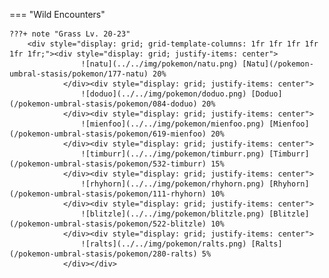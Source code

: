 

=== "Wild Encounters"


	???+ note "Grass Lv. 20-23"
		<div style="display: grid; grid-template-columns: 1fr 1fr 1fr 1fr 1fr 1fr;"><div style="display: grid; justify-items: center">
                    ![natu](../../img/pokemon/natu.png) [Natu](/pokemon-umbral-stasis/pokemon/177-natu) 20%
                </div><div style="display: grid; justify-items: center">
                    ![doduo](../../img/pokemon/doduo.png) [Doduo](/pokemon-umbral-stasis/pokemon/084-doduo) 20%
                </div><div style="display: grid; justify-items: center">
                    ![mienfoo](../../img/pokemon/mienfoo.png) [Mienfoo](/pokemon-umbral-stasis/pokemon/619-mienfoo) 20%
                </div><div style="display: grid; justify-items: center">
                    ![timburr](../../img/pokemon/timburr.png) [Timburr](/pokemon-umbral-stasis/pokemon/532-timburr) 15%
                </div><div style="display: grid; justify-items: center">
                    ![rhyhorn](../../img/pokemon/rhyhorn.png) [Rhyhorn](/pokemon-umbral-stasis/pokemon/111-rhyhorn) 10%
                </div><div style="display: grid; justify-items: center">
                    ![blitzle](../../img/pokemon/blitzle.png) [Blitzle](/pokemon-umbral-stasis/pokemon/522-blitzle) 10%
                </div><div style="display: grid; justify-items: center">
                    ![ralts](../../img/pokemon/ralts.png) [Ralts](/pokemon-umbral-stasis/pokemon/280-ralts) 5%
                </div></div>



